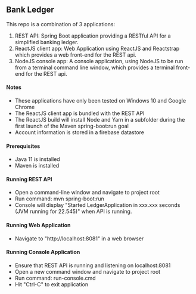 ## Bank Ledger

This repo is a combination of 3 applications:

1. REST API: Spring Boot application providing a RESTful API for a simplified banking ledger.
2. ReactJS client app: Web Application using ReactJS and Reactstrap which provides a web front-end for the REST api.
3. NodeJS console app: A console application, using NodeJS to be run from a terminal command line window, which provides a terminal front-end for the REST api.

#### Notes

- These applications have only been tested on Windows 10 and Google Chrome
- The ReactJS client app is bundled with the REST API
- The ReactJS build will install Node and Yarn in a subfolder during the first launch of the Maven spring-boot:run goal
- Account information is stored in a firebase datastore

#### Prerequisites

- Java 11 is installed
- Maven is installed

#### Running REST API

- Open a command-line window and navigate to project root
- Run command:   mvn spring-boot:run
- Console will display "Started LedgerApplication in xxx.xxx seconds (JVM running for 22.545)" when API is running.

#### Running Web Application

- Navigate to "http://localhost:8081" in a web browser

#### Running Console Application

- Ensure that REST API is running and listening on localhost:8081
- Open a new command window and navigate to project root
- Run command:  run-console.cmd
- Hit "Ctrl-C" to exit application

